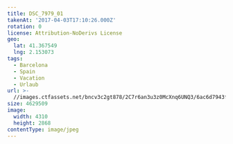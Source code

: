 ```yaml
---
title: DSC_7979_01
takenAt: '2017-04-03T17:10:26.000Z'
rotation: 0
license: Attribution-NoDerivs License
geo:
  lat: 41.367549
  lng: 2.153073
tags:
  - Barcelona
  - Spain
  - Vacation
  - Urlaub
url: >-
  //images.ctfassets.net/bncv3c2gt878/2C7r6an3u3z0McXnq6UNQ3/6ac6d7943f48efd0847c80d44cb72b71/dsc_7979_01_33921396672_o
size: 4629509
image:
  width: 4310
  height: 2868
contentType: image/jpeg
---
```


